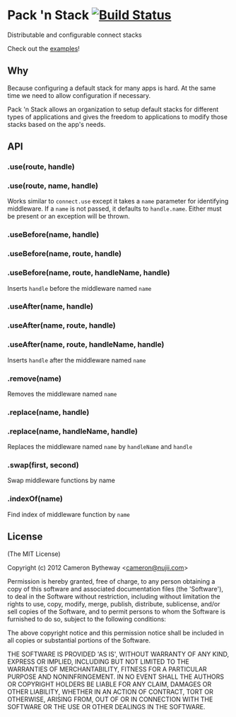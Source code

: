 Pack 'n Stack [![Build Status](https://secure.travis-ci.org/CamShaft/pack-n-stack.png?branch=master)](https://travis-ci.org/CamShaft/pack-n-stack)
=============

Distributable and configurable connect stacks

Check out the [examples](https://github.com/CamShaft/pack-n-stack/tree/master/examples)!


Why
---

Because configuring a default stack for many apps is hard. At the same time we need to allow configuration if necessary.

Pack 'n Stack allows an organization to setup default stacks for different types of applications and gives the freedom to applications to modify those stacks based on the app's needs.


API
---

### .use(route, handle)
### .use(route, name, handle)

Works similar to `connect.use` except it takes a `name` parameter for identifying middleware. If a `name` is not passed, it defaults to `handle.name`. Either must be present or an exception will be thrown.

### .useBefore(name, handle)
### .useBefore(name, route, handle)
### .useBefore(name, route, handleName, handle)

Inserts `handle` before the middleware named `name`

### .useAfter(name, handle)
### .useAfter(name, route, handle)
### .useAfter(name, route, handleName, handle)

Inserts `handle` after the middleware named `name`

### .remove(name)

Removes the middleware named `name`

### .replace(name, handle)
### .replace(name, handleName, handle)

Replaces the middleware named `name` by `handleName` and `handle`

### .swap(first, second)

Swap middleware functions by name

### .indexOf(name)

Find index of middleware function by `name`


License 
-------

(The MIT License)

Copyright (c) 2012 Cameron Bytheway &lt;cameron@nujii.com&gt;

Permission is hereby granted, free of charge, to any person obtaining
a copy of this software and associated documentation files (the
'Software'), to deal in the Software without restriction, including
without limitation the rights to use, copy, modify, merge, publish,
distribute, sublicense, and/or sell copies of the Software, and to
permit persons to whom the Software is furnished to do so, subject to
the following conditions:

The above copyright notice and this permission notice shall be
included in all copies or substantial portions of the Software.

THE SOFTWARE IS PROVIDED 'AS IS', WITHOUT WARRANTY OF ANY KIND,
EXPRESS OR IMPLIED, INCLUDING BUT NOT LIMITED TO THE WARRANTIES OF
MERCHANTABILITY, FITNESS FOR A PARTICULAR PURPOSE AND NONINFRINGEMENT.
IN NO EVENT SHALL THE AUTHORS OR COPYRIGHT HOLDERS BE LIABLE FOR ANY
CLAIM, DAMAGES OR OTHER LIABILITY, WHETHER IN AN ACTION OF CONTRACT,
TORT OR OTHERWISE, ARISING FROM, OUT OF OR IN CONNECTION WITH THE
SOFTWARE OR THE USE OR OTHER DEALINGS IN THE SOFTWARE.